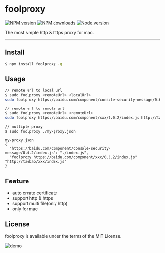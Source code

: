 # foolproxy
    
<!--
[![Build Status][ci-img]][ci-url]
[![Coverage Status][cover-img]][cover-url]
-->

[![NPM version][npm-version]][npm-url]
[![NPM downloads][npm-download]][npm-url]
[![Node version][node-version]][npm-url]

[ci-img]: https://travis-ci.org/nikogu/zhuang.svg
[ci-url]: https://travis-ci.org/nikogu/zhuang

[cover-img]: https://coveralls.io/repos/nikogu/zhuang/badge.svg?branch=master&service=github
[cover-url]: https://coveralls.io/github/nikogu/zhuang?branch=master

[npm-version]: https://img.shields.io/npm/v/foolproxy.svg?style=flat
[npm-download]: http://img.shields.io/npm/dm/foolproxy.svg?style=flat
[npm-url]: https://npmjs.org/package/foolproxy

[node-version]: https://img.shields.io/badge/node.js-%3E=_2.3.3-green.svg?style=flat   
    
The most simple http & https proxy for mac.
    
---
    
## Install

```bash
$ npm install foolproxy -g
```
    
## Usage
    
```bash
// remote url to local url
$ sudo foolproxy <remoteUrl> <localUrl>
sudo foolproxy https://baidu.com/component/console-security-message/0.0.2/index.js ./index.js

// remote url to remote url
$ sudo foolproxy <remoteUrl> <remoteUrl>
sudo foolproxy https://baidu.com/component/xxx/0.0.2/index.js http://taobao/xxx/index.js

// multiple proxy
$ sudo foolproxy ./my-proxy.json
```

```
my-proxy.json
{
  "https://baidu.com/component/console-security-message/0.0.2/index.js": "./index.js",
  "foolproxy https://baidu.com/component/xxx/0.0.2/index.js": "http://taobao/xxx/index.js"
}
```
    
## Feature
- auto create certificate
- support http & https
- support multi file(only http)
- only for mac


## License

foolproxy is available under the terms of the MIT License.
    
![demo](https://cloud.githubusercontent.com/assets/1179603/11390116/b32a781c-9381-11e5-964e-1890d25fc3d6.gif)



